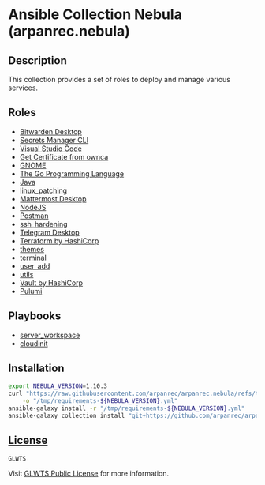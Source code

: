 # Ansible Collection Nebula (arpanrec.nebula)

## Description

This collection provides a set of roles to deploy and manage various services.

## Roles

- [Bitwarden Desktop](/roles/bitwarden_desktop/README.md)
- [Secrets Manager CLI](/roles/bws/README.md)
- [Visual Studio Code](/roles/code/README.md)
- [Get Certificate from ownca](/roles/get_certificate_ownca/README.md)
- [GNOME](/roles/gnome/README.md)
- [The Go Programming Language](/roles/go/README.md)
- [Java](/roles/java/README.md)
- [linux_patching](/roles/linux_patching/README.md)
- [Mattermost Desktop](/roles/mattermost_desktop/README.md)
- [NodeJS](/roles/nodejs/README.md)
- [Postman](/roles/postman/README.md)
- [ssh_hardening](/roles/ssh_hardening/README.md)
- [Telegram Desktop](/roles/telegram_desktop/README.md)
- [Terraform by HashiCorp](/roles/terraform/README.md)
- [themes](/roles/themes/README.md)
- [terminal](/roles/terminal/README.md)
- [user_add](/roles/user_add/README.md)
- [utils](/roles/utils/README.md)
- [Vault by HashiCorp](/roles/vault/README.md)
- [Pulumi](/roles/pulumi/README.md)

## Playbooks

- [server_workspace](/playbooks/server_workspace.md)
- [cloudinit](/playbooks/cloudinit.md)

## Installation

```bash
export NEBULA_VERSION=1.10.3
curl "https://raw.githubusercontent.com/arpanrec/arpanrec.nebula/refs/tags/${NEBULA_VERSION}/requirements.yml" \
    -o "/tmp/requirements-${NEBULA_VERSION}.yml"
ansible-galaxy install -r "/tmp/requirements-${NEBULA_VERSION}.yml"
ansible-galaxy collection install "git+https://github.com/arpanrec/arpanrec.nebula.git,${NEBULA_VERSION}"
```

## [License](LICENSE)

`GLWTS`

Visit [GLWTS Public License](https://raw.githubusercontent.com/me-shaon/GLWTPL/master/NSFW_LICENSE) for more information.
